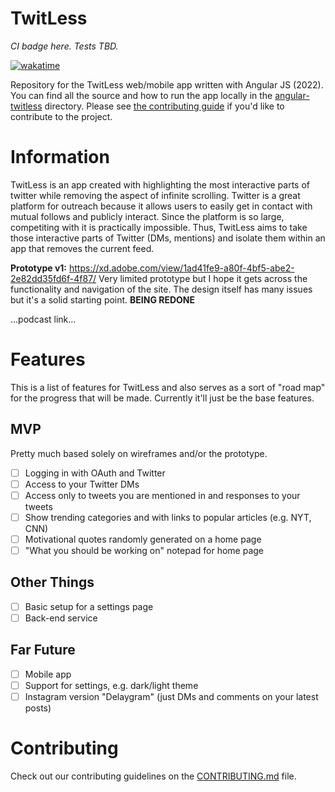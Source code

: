 # TwitLess

_CI badge here. Tests TBD._

[![wakatime](https://wakatime.com/badge/user/b3c7da40-7d14-4723-923e-78388c00e9f7/project/b00bd104-9637-4a0f-bab4-b4e45da033e7.svg)](https://wakatime.com/badge/user/b3c7da40-7d14-4723-923e-78388c00e9f7/project/b00bd104-9637-4a0f-bab4-b4e45da033e7)

Repository for the TwitLess web/mobile app written with Angular JS (2022). You can find all the source and how to run the app locally in the [angular-twitless](/angular-twitless) directory. Please see [the contributing guide](/CONTRIBUTING.md) if you'd like to contribute to the project.

# Information

TwitLess is an app created with highlighting the most interactive parts of twitter while removing the aspect of infinite scrolling. Twitter is a great platform for outreach because it allows users to easily get in contact with mutual follows and publicly interact. Since the platform is so large, competiting with it is practically impossible. Thus, TwitLess aims to take those interactive parts of Twitter (DMs, mentions) and isolate them within an app that removes the current feed.

**Prototype v1:** https://xd.adobe.com/view/1ad41fe9-a80f-4bf5-abe2-2e82dd35fd6f-4f87/ Very limited prototype but I hope it gets across the functionality and navigation of the site. The design itself has many issues but it's a solid starting point. **BEING REDONE**

...podcast link...

# Features

This is a list of features for TwitLess and also serves as a sort of "road map" for the progress that will be made. Currently it'll just be the base features.

## MVP

Pretty much based solely on wireframes and/or the prototype.

- [ ] Logging in with OAuth and Twitter
- [ ] Access to your Twitter DMs
- [ ] Access only to tweets you are mentioned in and responses to your tweets
- [ ] Show trending categories and with links to popular articles (e.g. NYT, CNN)
- [ ] Motivational quotes randomly generated on a home page
- [ ] "What you should be working on" notepad for home page

## Other Things

- [ ] Basic setup for a settings page
- [ ] Back-end service

## Far Future

- [ ] Mobile app
- [ ] Support for settings, e.g. dark/light theme
- [ ] Instagram version "Delaygram" (just DMs and comments on your latest posts) 

# Contributing

Check out our contributing guidelines on the [CONTRIBUTING.md](CONTRIBUTING.md) file.
